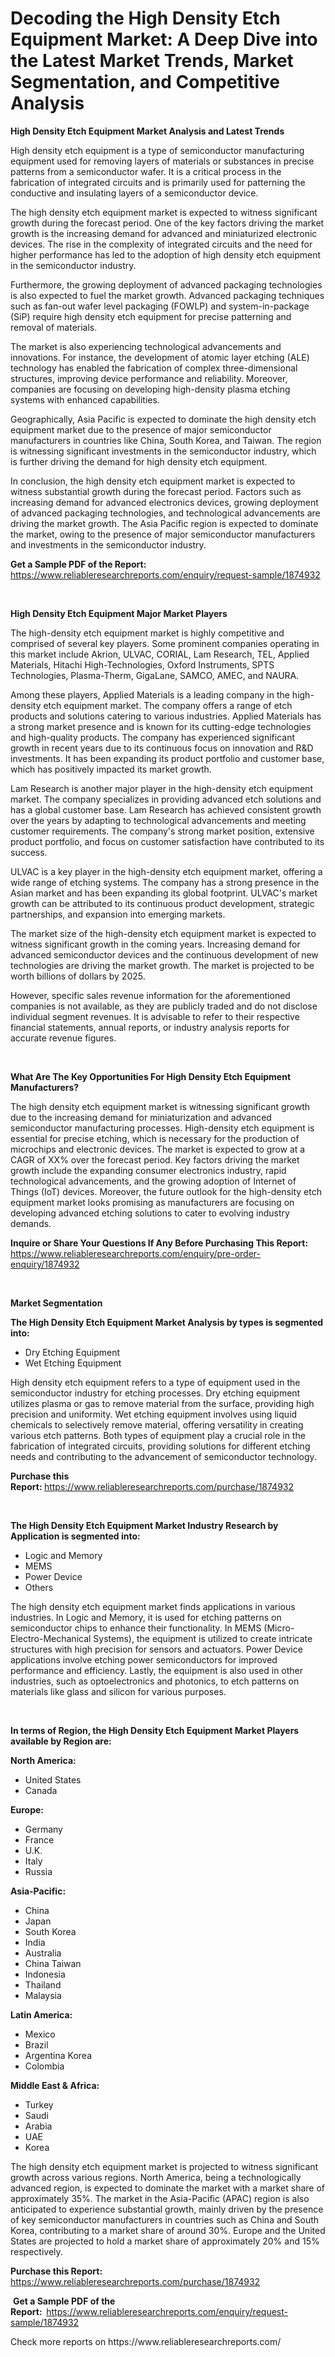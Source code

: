 <p><h1>Decoding the High Density Etch Equipment Market: A Deep Dive into the Latest Market Trends, Market Segmentation, and Competitive Analysis</h1></p><p><strong>High Density Etch Equipment Market Analysis and Latest Trends</strong></p>
<p><p>High density etch equipment is a type of semiconductor manufacturing equipment used for removing layers of materials or substances in precise patterns from a semiconductor wafer. It is a critical process in the fabrication of integrated circuits and is primarily used for patterning the conductive and insulating layers of a semiconductor device.</p><p>The high density etch equipment market is expected to witness significant growth during the forecast period. One of the key factors driving the market growth is the increasing demand for advanced and miniaturized electronic devices. The rise in the complexity of integrated circuits and the need for higher performance has led to the adoption of high density etch equipment in the semiconductor industry.</p><p>Furthermore, the growing deployment of advanced packaging technologies is also expected to fuel the market growth. Advanced packaging techniques such as fan-out wafer level packaging (FOWLP) and system-in-package (SiP) require high density etch equipment for precise patterning and removal of materials.</p><p>The market is also experiencing technological advancements and innovations. For instance, the development of atomic layer etching (ALE) technology has enabled the fabrication of complex three-dimensional structures, improving device performance and reliability. Moreover, companies are focusing on developing high-density plasma etching systems with enhanced capabilities.</p><p>Geographically, Asia Pacific is expected to dominate the high density etch equipment market due to the presence of major semiconductor manufacturers in countries like China, South Korea, and Taiwan. The region is witnessing significant investments in the semiconductor industry, which is further driving the demand for high density etch equipment.</p><p>In conclusion, the high density etch equipment market is expected to witness substantial growth during the forecast period. Factors such as increasing demand for advanced electronics devices, growing deployment of advanced packaging technologies, and technological advancements are driving the market growth. The Asia Pacific region is expected to dominate the market, owing to the presence of major semiconductor manufacturers and investments in the semiconductor industry.</p></p>
<p><strong>Get a Sample PDF of the Report:&nbsp;</strong> <a href="https://www.reliableresearchreports.com/enquiry/request-sample/1874932">https://www.reliableresearchreports.com/enquiry/request-sample/1874932</a></p>
<p>&nbsp;</p>
<p><strong>High Density Etch Equipment Major Market Players</strong></p>
<p><p>The high-density etch equipment market is highly competitive and comprised of several key players. Some prominent companies operating in this market include Akrion, ULVAC, CORIAL, Lam Research, TEL, Applied Materials, Hitachi High-Technologies, Oxford Instruments, SPTS Technologies, Plasma-Therm, GigaLane, SAMCO, AMEC, and NAURA.</p><p>Among these players, Applied Materials is a leading company in the high-density etch equipment market. The company offers a range of etch products and solutions catering to various industries. Applied Materials has a strong market presence and is known for its cutting-edge technologies and high-quality products. The company has experienced significant growth in recent years due to its continuous focus on innovation and R&D investments. It has been expanding its product portfolio and customer base, which has positively impacted its market growth.</p><p>Lam Research is another major player in the high-density etch equipment market. The company specializes in providing advanced etch solutions and has a global customer base. Lam Research has achieved consistent growth over the years by adapting to technological advancements and meeting customer requirements. The company's strong market position, extensive product portfolio, and focus on customer satisfaction have contributed to its success.</p><p>ULVAC is a key player in the high-density etch equipment market, offering a wide range of etching systems. The company has a strong presence in the Asian market and has been expanding its global footprint. ULVAC's market growth can be attributed to its continuous product development, strategic partnerships, and expansion into emerging markets.</p><p>The market size of the high-density etch equipment market is expected to witness significant growth in the coming years. Increasing demand for advanced semiconductor devices and the continuous development of new technologies are driving the market growth. The market is projected to be worth billions of dollars by 2025.</p><p>However, specific sales revenue information for the aforementioned companies is not available, as they are publicly traded and do not disclose individual segment revenues. It is advisable to refer to their respective financial statements, annual reports, or industry analysis reports for accurate revenue figures.</p></p>
<p>&nbsp;</p>
<p><strong>What Are The Key Opportunities For High Density Etch Equipment Manufacturers?</strong></p>
<p><p>The high density etch equipment market is witnessing significant growth due to the increasing demand for miniaturization and advanced semiconductor manufacturing processes. High-density etch equipment is essential for precise etching, which is necessary for the production of microchips and electronic devices. The market is expected to grow at a CAGR of XX% over the forecast period. Key factors driving the market growth include the expanding consumer electronics industry, rapid technological advancements, and the growing adoption of Internet of Things (IoT) devices. Moreover, the future outlook for the high-density etch equipment market looks promising as manufacturers are focusing on developing advanced etching solutions to cater to evolving industry demands.</p></p>
<p><strong>Inquire or Share Your Questions If Any Before Purchasing This Report:</strong> <a href="https://www.reliableresearchreports.com/enquiry/pre-order-enquiry/1874932">https://www.reliableresearchreports.com/enquiry/pre-order-enquiry/1874932</a></p>
<p>&nbsp;</p>
<p><strong>Market Segmentation</strong></p>
<p><strong>The High Density Etch Equipment Market Analysis by types is segmented into:</strong></p>
<p><ul><li>Dry Etching Equipment</li><li>Wet Etching Equipment</li></ul></p>
<p><p>High density etch equipment refers to a type of equipment used in the semiconductor industry for etching processes. Dry etching equipment utilizes plasma or gas to remove material from the surface, providing high precision and uniformity. Wet etching equipment involves using liquid chemicals to selectively remove material, offering versatility in creating various etch patterns. Both types of equipment play a crucial role in the fabrication of integrated circuits, providing solutions for different etching needs and contributing to the advancement of semiconductor technology.</p></p>
<p><strong>Purchase this Report:&nbsp;</strong><a href="https://www.reliableresearchreports.com/purchase/1874932">https://www.reliableresearchreports.com/purchase/1874932</a></p>
<p>&nbsp;</p>
<p><strong>The High Density Etch Equipment Market Industry Research by Application is segmented into:</strong></p>
<p><ul><li>Logic and Memory</li><li>MEMS</li><li>Power Device</li><li>Others</li></ul></p>
<p><p>The high density etch equipment market finds applications in various industries. In Logic and Memory, it is used for etching patterns on semiconductor chips to enhance their functionality. In MEMS (Micro-Electro-Mechanical Systems), the equipment is utilized to create intricate structures with high precision for sensors and actuators. Power Device applications involve etching power semiconductors for improved performance and efficiency. Lastly, the equipment is also used in other industries, such as optoelectronics and photonics, to etch patterns on materials like glass and silicon for various purposes.</p></p>
<p>&nbsp;</p>
<p><strong>In terms of Region, the High Density Etch Equipment Market Players available by Region are:</strong></p>
<p>
    <p> <strong> North America: </strong>
        <ul>
            <li>United States</li>
            <li>Canada</li>
        </ul>
        </p> 
    <p> <strong> Europe: </strong>
        <ul>
            <li>Germany</li>
            <li>France</li>
            <li>U.K.</li>
            <li>Italy</li>
            <li>Russia</li>
        </ul>
        </p> 
    <p> <strong> Asia-Pacific: </strong>
        <ul>
            <li>China</li>
            <li>Japan</li>
            <li>South Korea</li>
            <li>India</li>
            <li>Australia</li>
            <li>China Taiwan</li>
            <li>Indonesia</li>
            <li>Thailand</li>
            <li>Malaysia</li>
        </ul>
        </p> 
    <p> <strong> Latin America: </strong>
        <ul>
            <li>Mexico</li>
            <li>Brazil</li>
            <li>Argentina Korea</li>
            <li>Colombia</li>
        </ul>
        </p> 
    <p> <strong> Middle East & Africa: </strong>
        <ul>
            <li>Turkey</li>
            <li>Saudi</li>
            <li>Arabia</li>
            <li>UAE</li>
            <li>Korea</li>
        </ul>
    </p>
    </p>
<p><p>The high density etch equipment market is projected to witness significant growth across various regions. North America, being a technologically advanced region, is expected to dominate the market with a market share of approximately 35%. The market in the Asia-Pacific (APAC) region is also anticipated to experience substantial growth, mainly driven by the presence of key semiconductor manufacturers in countries such as China and South Korea, contributing to a market share of around 30%. Europe and the United States are projected to hold a market share of approximately 20% and 15% respectively.</p></p>
<p><strong>Purchase this Report: </strong><a href="https://www.reliableresearchreports.com/purchase/1874932">https://www.reliableresearchreports.com/purchase/1874932</a></p>
<p>&nbsp;<strong>Get a Sample PDF of the Report:&nbsp;&nbsp;</strong><a href="https://www.reliableresearchreports.com/enquiry/request-sample/1874932">https://www.reliableresearchreports.com/enquiry/request-sample/1874932</a></p>
<p><strong></strong></p>
<p>Check more reports on https://www.reliableresearchreports.com/</p>